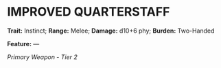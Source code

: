 ﻿---
tags:
  - Item
  - Weapon
name: 'IMPROVED QUARTERSTAFF'
trait: 'Instinct'
range: 'Melee'
damage: 'd10+6 phy'
burden: 'Two-Handed'
feat_name: 
feat_text: 
primary_or_secondary: 'Primary Weapon'
tier: 2
---

# IMPROVED QUARTERSTAFF

**Trait:** Instinct; **Range:** Melee; **Damage:** d10+6 phy; **Burden:** Two-Handed

**Feature:** —

*Primary Weapon - Tier 2*
